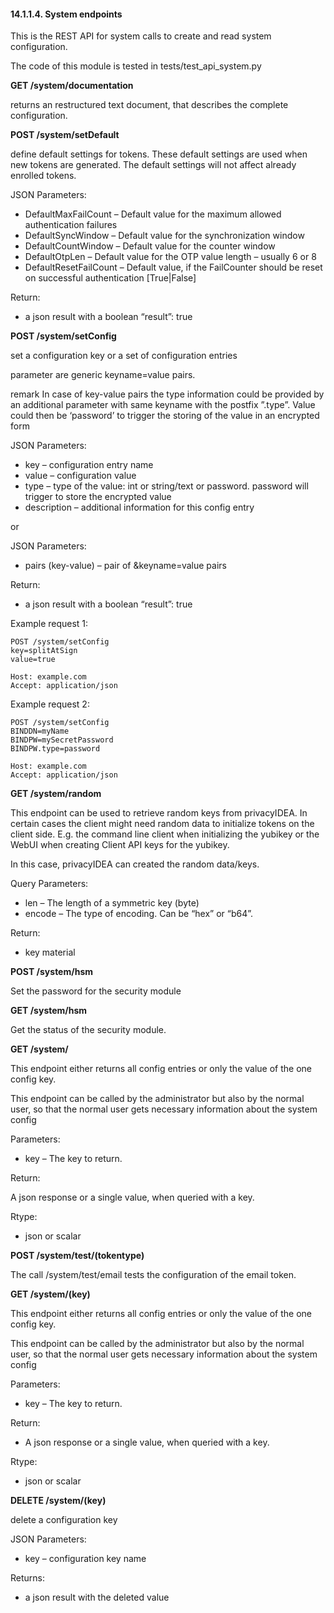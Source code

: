 #### 14.1.1.4. System endpoints

This is the REST API for system calls to create and read system configuration.

The code of this module is tested in tests/test_api_system.py

**GET /system/documentation**

returns an restructured text document, that describes the complete configuration.

**POST /system/setDefault**

define default settings for tokens. These default settings are used when new tokens are generated. The default settings will not affect already enrolled tokens.

JSON Parameters:

* DefaultMaxFailCount – Default value for the maximum allowed authentication failures
* DefaultSyncWindow – Default value for the synchronization window
* DefaultCountWindow – Default value for the counter window
* DefaultOtpLen – Default value for the OTP value length – usually 6 or 8
* DefaultResetFailCount – Default value, if the FailCounter should be reset on successful authentication [True|False]

Return:

* a json result with a boolean “result”: true

**POST /system/setConfig**

set a configuration key or a set of configuration entries

parameter are generic keyname=value pairs.

remark In case of key-value pairs the type information could be provided by an additional parameter with same keyname with the postfix ”.type”. Value could then be ‘password’ to trigger the storing of the value in an encrypted form

JSON Parameters:

* key – configuration entry name
* value – configuration value
* type – type of the value: int or string/text or password. password will trigger to store the encrypted value
* description – additional information for this config entry

or

JSON Parameters:

* pairs (key-value) – pair of &keyname=value pairs

Return:

* a json result with a boolean “result”: true

Example request 1:

```
POST /system/setConfig
key=splitAtSign
value=true

Host: example.com
Accept: application/json
```

Example request 2:

```
POST /system/setConfig
BINDDN=myName
BINDPW=mySecretPassword
BINDPW.type=password

Host: example.com
Accept: application/json
```

**GET /system/random**

This endpoint can be used to retrieve random keys from privacyIDEA. In certain cases the client might need random data to initialize tokens on the client side. E.g. the command line client when initializing the yubikey or the WebUI when creating Client API keys for the yubikey.

In this case, privacyIDEA can created the random data/keys.

Query Parameters:

* len – The length of a symmetric key (byte)
* encode – The type of encoding. Can be “hex” or “b64”.

Return:

* key material

**POST /system/hsm**

Set the password for the security module

**GET /system/hsm**

Get the status of the security module.

**GET /system/**

This endpoint either returns all config entries or only the value of the one config key.

This endpoint can be called by the administrator but also by the normal user, so that the normal user gets necessary information about the system config

Parameters:

* key – The key to return.

Return:

A json response or a single value, when queried with a key.

Rtype:

* json or scalar

**POST /system/test/(tokentype)**

The call /system/test/email tests the configuration of the email token.

**GET /system/(key)**

This endpoint either returns all config entries or only the value of the one config key.

This endpoint can be called by the administrator but also by the normal user, so that the normal user gets necessary information about the system config

Parameters:

* key – The key to return.

Return:

* A json response or a single value, when queried with a key.

Rtype:

* json or scalar

**DELETE /system/(key)**

delete a configuration key

JSON Parameters:

* key – configuration key name

Returns:

* a json result with the deleted value
